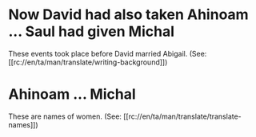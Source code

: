 # Now David had also taken Ahinoam ... Saul had given Michal

These events took place before David married Abigail. (See: [[rc://en/ta/man/translate/writing-background]])

# Ahinoam ... Michal

These are names of women. (See: [[rc://en/ta/man/translate/translate-names]])

